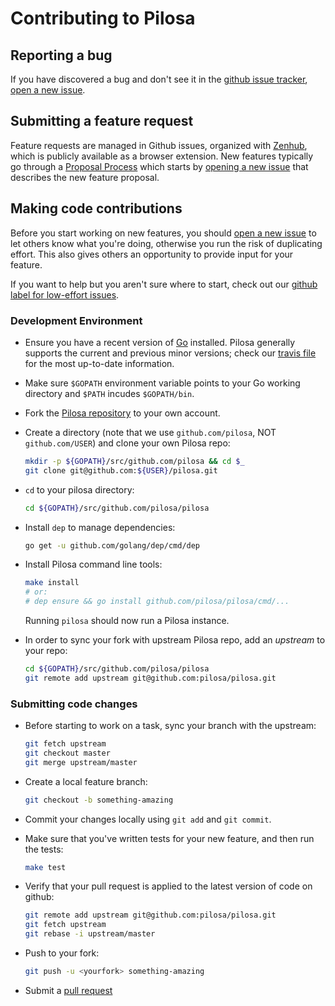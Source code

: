 # Contributing to Pilosa

## Reporting a bug

If you have discovered a bug and don't see it in the [github issue tracker][5], [open a new issue][1].

## Submitting a feature request

Feature requests are managed in Github issues, organized with [Zenhub](https://www.zenhub.com/), which is publicly available as a browser extension. New features typically go through a [Proposal Process][4]
which starts by [opening a new issue][1] that describes the new feature proposal.

## Making code contributions

Before you start working on new features, you should [open a new issue][1] to let others know what
you're doing, otherwise you run the risk of duplicating effort. This also
gives others an opportunity to provide input for your feature.

If you want to help but you aren't sure where to start, check out our [github label for low-effort issues][6].


### Development Environment

- Ensure you have a recent version of [Go](https://golang.org/dl/) installed. Pilosa generally supports the current and previous minor versions; check our [travis file](../.travis.yml) for the most up-to-date information.

- Make sure `$GOPATH` environment variable points to your Go working directory and `$PATH` incudes `$GOPATH/bin`.

- Fork the [Pilosa repository][2] to your own account.

- Create a directory (note that we use `github.com/pilosa`, NOT `github.com/USER`) and clone your own Pilosa repo:

    ```sh
    mkdir -p ${GOPATH}/src/github.com/pilosa && cd $_
    git clone git@github.com:${USER}/pilosa.git
    ```

- `cd` to your pilosa directory:

    ```sh
    cd ${GOPATH}/src/github.com/pilosa/pilosa
    ```

- Install `dep` to manage dependencies:

    ```sh
    go get -u github.com/golang/dep/cmd/dep
    ```

- Install Pilosa command line tools:

    ```sh
    make install
    # or:
    # dep ensure && go install github.com/pilosa/pilosa/cmd/...
    ```

    Running `pilosa` should now run a Pilosa instance.

- In order to sync your fork with upstream Pilosa repo, add an *upstream* to your repo:

    ```sh
    cd ${GOPATH}/src/github.com/pilosa/pilosa
    git remote add upstream git@github.com:pilosa/pilosa.git
    ```

### Submitting code changes

- Before starting to work on a task, sync your branch with the upstream:

    ```sh
    git fetch upstream
    git checkout master
    git merge upstream/master
    ```

- Create a local feature branch:

    ```sh
    git checkout -b something-amazing
    ```

- Commit your changes locally using `git add` and `git commit`.

- Make sure that you've written tests for your new feature, and then run the tests:

    ```sh
    make test
    ```

- Verify that your pull request is applied to the latest version of code on github:

    ```sh
    git remote add upstream git@github.com:pilosa/pilosa.git
    git fetch upstream
    git rebase -i upstream/master
    ```

- Push to your fork:

    ```sh
    git push -u <yourfork> something-amazing
    ```

- Submit a [pull request][3]


[1]: https://github.com/pilosa/pilosa/issues/new
[2]: https://github.com/pilosa/pilosa
[3]: https://github.com/pilosa/pilosa/compare/
[4]: https://github.com/pilosa/general/blob/master/proposal.md
[5]: https://github.com/pilosa/pilosa/issues
[6]: https://github.com/pilosa/pilosa/issues?q=is%3Aopen+is%3Aissue+label%3Anewcomer
